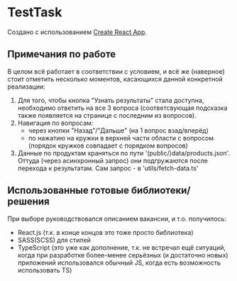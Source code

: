 # TestTask

Создано с использованием [Create React App](https://github.com/facebook/create-react-app).

## Примечания по работе

В целом всё работает в соответствии с условием, и всё же (наверное) стоит отметить несколько моментов, касающихся данной конкретной реализации:

1. Для того, чтобы кнопка "Узнать результаты" стала доступна, необходимо ответить на все 3 вопроса (соответсвующая подсказка также появляется на странице с последним из вопросов).
2. Навигация по вопросам:
    - через кнопки "Назад"/"Дальше" (на 1 вопрос взад/вперёд)
    - по нажатию на кружки в верхней части области с вопросом (порядок кружков совпадает с порядком вопросов)
3. Данные по продуктам храняться по пути '(public/)data/products.json'. Оттуда (через асинхронный запрос) они подгружаются после перехода к результатам. Сам запрос - в 'utils/fetch-data.ts'

## Использованные готовые библиотеки/решения

При выборе руководствовался описанием вакансии, и т.о. получилось:
- React.js (т.к. в конце концов это тоже просто библиотека)
- SASS(SCSS) для стилей
- TypeScript (это уже как дополнение, т.к. не встречал ещё ситуаций, когда при разработке более-менее серьёзных (и достаточно новых) приложений использовался обычный JS, когда есть возможность использовать TS)
